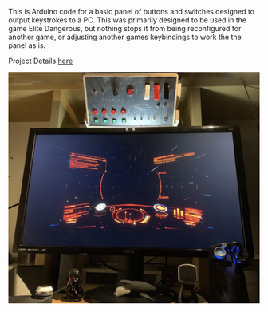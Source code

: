 This is Arduino code for a basic panel of buttons and switches designed to output keystrokes to a PC. This was primarily designed to be used in the game Elite Dangerous, but nothing stops it from being reconfigured for another game, or adjusting another games keybindings to work the the panel as is.

Project Details [here](https://westonnovelli.github.io/project-actuator/)

![Panel](./images/pov.jpg)
